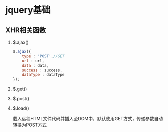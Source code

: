 # jquery基础

## XHR相关函数

1. $.ajax()

    ```javascript
    $.ajax({
        type : 'POST',//GET
        url : url,
        data : data,
        success : success,
        dataType : dataType
    });
    ```

2. $.get()
3. $.post()
4. $.load()

    载入远程HTML文件代码并插入至DOM中，默认使用GET方式，传递参数自动转换为POST方式
